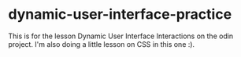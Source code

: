 # dynamic-user-interface-practice
This is for the lesson Dynamic User Interface Interactions on the odin project. I'm also doing a little lesson on CSS in this one :).
